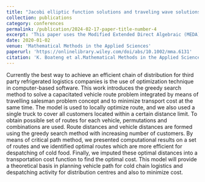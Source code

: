 ```yaml
---
title: "Jacobi elliptic function solutions and traveling wave solutions of the (2+ 1)‐dimensional Gardner‐KP equation"
collection: publications
category: conferences
permalink: /publication/2024-02-17-paper-title-number-4
excerpt: 'This paper uses the Modified Extended Direct Algebraic (MEDA) method to build fresh exact, periodic, trigonometric, hyperbolic, rational, triangular and soliton alternatives for the (2 + 1)‐dimensional Gardner KP equation. '
date: 2020-01-02
venue: 'Mathematical Methods in the Applied Sciences'
paperurl: 'https://onlinelibrary.wiley.com/doi/abs/10.1002/mma.6131'
citation: 'K. Boateng et al.Mathematical Methods in the Applied Sciences (2020).'
---
```



Currently the best way to achieve an efficient chain of distribution for third party refrigerated logistics companies is the use of optimization technique in computer-based software. This work introduces the greedy search method to solve a capacitated vehicle route problem integrated by means of travelling salesman problem concept and to minimize transport cost at the same time. The model is used to locally optimize route, and we also used a single truck to cover all customers located within a certain distance limit. To obtain possible set of routes for each vehicle, permutations and combinations are used. Route distances and vehicle distances are formed using the greedy search method with increasing number of customers. By means of critical path method, we presented computational results on a set of routes and we identified optimal routes which are more efficient for despatching of cold food. Finally, we imputed these optimal distances into a transportation cost function to find the optimal cost. This model will provide a theoretical basis in planning vehicle path for cold chain logistics and despatching activity for distribution centres and also to minimize cost.
